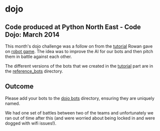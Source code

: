 dojo
====

Code produced at Python North East - Code Dojo: March 2014
------------------------------------------------------------

This month's dojo challenge was a follow on from the [tutorial][tutorial]
Rowan gave on [robot game][robotgame]. The idea was to
improve the AI for our bots and then pitch them in battle against each
other.

The different versions of the bots that we created in the [tutorial][tutorial]
part are in the [reference_bots][code] directory.


Outcome
-------

Please add your bots to the [dojo bots][bots] directory, ensuring they are
uniquely named.

We had one set of battles between two of the teams and unfortunately
we ran out of time after this (and were worried about being locked
in and were dogged with wifi issues!).

[robotgame]: http://robotgame.net/
[tutorial]: https://github.com/pythonnortheast/slides/tree/master/2014/mar
[code]: https://github.com/pythonnortheast/dojo/tree/master/2014-03-12/reference_bots
[bots]: https://github.com/pythonnortheast/dojo/tree/master/2014-03-12/dojo_bots

